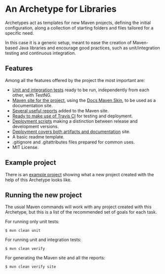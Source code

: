 # An Archetype for Libraries

Archetypes act as templates for new Maven projects, defining the initial configuration, along a collection of starting folders and files tailored for a specific need.

In this case it is a generic setup, meant to ease the creation of Maven-based Java libraries and encourage good practices, such as unit/integration testing and continuous integration.

## Features

Among all the features offered by the project the most important are:

- [Unit and integration tests][tests] ready to be run, independently from each other, with TestNG.
- [Maven site for the project][site], using the [Docs Maven Skin][docs-skin], to be used as a documentation site.
- [Several useful reports][site] added to the Maven site.
- [Ready to make use of Travis CI][travis] for testing and deployment.
- [Deployment scripts][deployment] making a distinction between release and development versions.
- [Deployment covers both artifacts and documentation][deployment] site.
- A basic readme template.
- .gitignore and .gitattributes files prepared for common uses.
- MIT License.

## Example project

There is an [example project][example-project] showing what a new project created with the help of this Archetype looks like.

## Running the new project

The usual Maven commands will work with any project created with this Archetype, but this is a list of the recommended set of goals for each task.

For running only unit tests:

```
$ mvn clean unit
```

For running unit and integration tests:

```
$ mvn clean verify
```

For generating the Maven site and all the reports:

```
$ mvn clean verify site
```

[docs-skin]: https://github.com/Bernardo-MG/docs-maven-skin
[example-project]: https://github.com/Bernardo-MG/library-maven-archetype-example

[deployment]: ./deployment.html
[site]: ./site.html
[tests]: ./tests.html
[travis]: ./travis.html